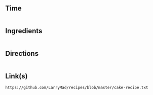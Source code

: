 # 

## Time 
```

```

## Ingredients
```

```


## Directions
```

```


## Link(s)
```
https://github.com/LarryMad/recipes/blob/master/cake-recipe.txt

```
